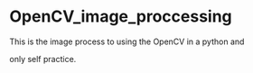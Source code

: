 # OpenCV_image_proccessing
This is the image process to using the OpenCV in a python and 

only self practice. 

